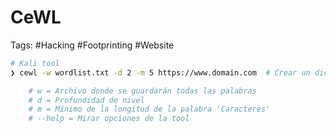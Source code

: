 # CeWL

Tags: #Hacking #Footprinting #Website 

```bash 
# Kali tool 
❯ cewl -w wordlist.txt -d 2 -m 5 https://www.domain.com  # Crear un diccionario con las palabras de un sitio web 

	# w = Archivo donde se guardarán todas las palabras 
	# d = Profundidad de nivel 
	# m = Mínimo de la longitud de la palabra 'Caracteres'
	# --help = Mirar opciones de la tool 
```